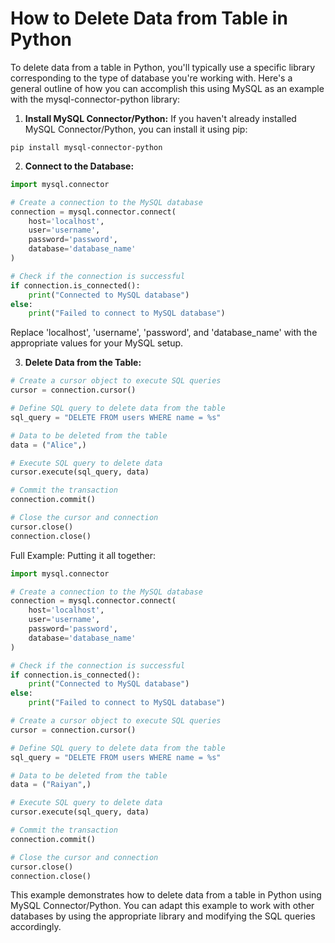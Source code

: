 # How to Delete Data from Table in Python

To delete data from a table in Python, you'll typically use a specific library corresponding to the type of database you're working with. Here's a general outline of how you can accomplish this using MySQL as an example with the mysql-connector-python library:

1. **Install MySQL Connector/Python:**
If you haven't already installed MySQL Connector/Python, you can install it using pip:

```
pip install mysql-connector-python
```

2. **Connect to the Database:**

```python
import mysql.connector

# Create a connection to the MySQL database
connection = mysql.connector.connect(
    host='localhost',
    user='username',
    password='password',
    database='database_name'
)

# Check if the connection is successful
if connection.is_connected():
    print("Connected to MySQL database")
else:
    print("Failed to connect to MySQL database")
```

Replace 'localhost', 'username', 'password', and 'database_name' with the appropriate values for your MySQL setup.

3. **Delete Data from the Table:**

```python
# Create a cursor object to execute SQL queries
cursor = connection.cursor()

# Define SQL query to delete data from the table
sql_query = "DELETE FROM users WHERE name = %s"

# Data to be deleted from the table
data = ("Alice",)

# Execute SQL query to delete data
cursor.execute(sql_query, data)

# Commit the transaction
connection.commit()

# Close the cursor and connection
cursor.close()
connection.close()
```

Full Example:
Putting it all together:

```python
import mysql.connector

# Create a connection to the MySQL database
connection = mysql.connector.connect(
    host='localhost',
    user='username',
    password='password',
    database='database_name'
)

# Check if the connection is successful
if connection.is_connected():
    print("Connected to MySQL database")
else:
    print("Failed to connect to MySQL database")

# Create a cursor object to execute SQL queries
cursor = connection.cursor()

# Define SQL query to delete data from the table
sql_query = "DELETE FROM users WHERE name = %s"

# Data to be deleted from the table
data = ("Raiyan",)

# Execute SQL query to delete data
cursor.execute(sql_query, data)

# Commit the transaction
connection.commit()

# Close the cursor and connection
cursor.close()
connection.close()
```

This example demonstrates how to delete data from a table in Python using MySQL Connector/Python. You can adapt this example to work with other databases by using the appropriate library and modifying the SQL queries accordingly.








